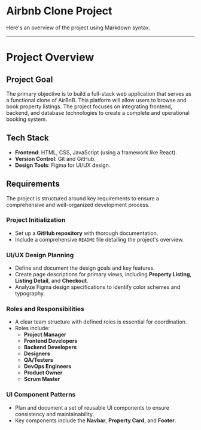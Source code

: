 # Airbnb Clone Project


Here's an overview of the project using Markdown syntax.

---

# Project Overview

## Project Goal

The primary objective is to build a full-stack web application that serves as a functional clone of AirBnB. This platform will allow users to browse and book property listings. The project focuses on integrating frontend, backend, and database technologies to create a complete and operational booking system.

## Tech Stack

* **Frontend**: HTML, CSS, JavaScript (using a framework like React).
* **Version Control**: Git and GitHub.
* **Design Tools**: Figma for UI/UX design.

## Requirements

The project is structured around key requirements to ensure a comprehensive and well-organized development process.

### Project Initialization

* Set up a **GitHub repository** with thorough documentation.
* Include a comprehensive `README` file detailing the project's overview.

### UI/UX Design Planning

* Define and document the design goals and key features.
* Create page descriptions for primary views, including **Property Listing**, **Listing Detail**, and **Checkout**.
* Analyze Figma design specifications to identify color schemes and typography.

### Roles and Responsibilities

* A clear team structure with defined roles is essential for coordination.
* Roles include:
    * **Project Manager**
    * **Frontend Developers**
    * **Backend Developers**
    * **Designers**
    * **QA/Testers**
    * **DevOps Engineers**
    * **Product Owner**
    * **Scrum Master**

### UI Component Patterns

* Plan and document a set of reusable UI components to ensure consistency and maintainability.
* Key components include the **Navbar**, **Property Card**, and **Footer**.
